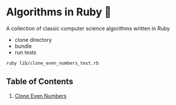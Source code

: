 # Algorithms in Ruby 💎

A collection of classic computer science algorithms written in Ruby

- clone directory
- bundle
- run tests

```bash
ruby lib/clone_even_numbers_test.rb
```

## Table of Contents

1. [Clone Even Numbers](./clone_even_numbers.rb)
